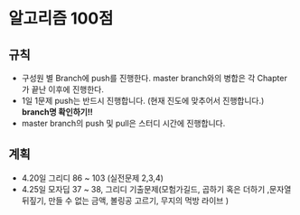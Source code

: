 # 알고리즘 100점

## 규칙

- 구성원 별 Branch에 push를 진행한다. master branch와의 병합은 각 Chapter가 끝난 이후에 진행한다.
- 1일 1문제 push는 반드시 진행합니다. (현재 진도에 맞추어서 진행합니다.) <b>branch명 확인하기!!</b>
- master branch의 push 및 pull은 스터디 시간에 진행합니다.

## 계획

- 4.20일 그리디 86 ~ 103 (실전문제 2,3,4)
- 4.25일 모자딥 37 ~ 38, 그리디 기출문제(모험가길드, 곱하기 혹은 더하기 ,문자열 뒤짚기, 만들 수 없는 금액, 볼링공 고르기, 무지의 먹방 라이브 )
